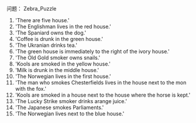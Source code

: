 问题：
Zebra_Puzzle
 1. 'There are five house.'
 2. 'The Englishman lives in the red house.'
 3. 'The Spaniard owns the dog.'
 4. 'Coffee is drunk in the green house.'
 5. 'The Ukranian drinks tea.'
 6. 'The green house is immediately to the right of the ivory house.'
 7. 'The Old Gold smoker owns snails.'
 8. 'Kools are smoked in the yellow house.'
 9. 'Milk is drunk in the middle house.'
10. 'The Norwegian lives in the first house.'
11. 'The man who smokes Chesterfields lives in the house next to the mon with the fox.'
12. 'Kools are smoked in a house next to the house where the horse is kept.'
13. 'The Lucky Strike smoker drinks arange juice.'
14. 'The Japanese smokes Parliaments.'
15. 'The Norwegian lives next to the blue house.'
